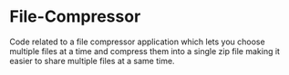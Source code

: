 # File-Compressor
Code related to a file compressor application which lets you choose multiple files at a time and compress them into a single zip file making it easier to share multiple files at a same time.
